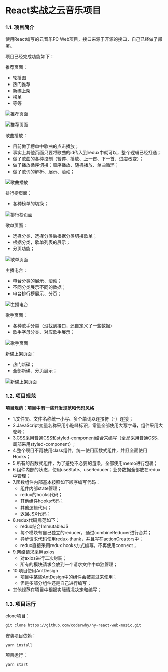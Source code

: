# React实战之云音乐项目



### 1.1. 项目简介

使用React编写的云音乐PC Web项目，接口来源于开源的接口，自己已经做了部署。

项目已经完成功能如下：

推荐页面：

* 轮播图
* 热门推荐
* 新碟上架
* 榜单
* 等等

![推荐页面](https://tva1.sinaimg.cn/large/007S8ZIlgy1ghv9kwh3cqj31ck0p37uj.jpg)

![推荐页面](https://tva1.sinaimg.cn/large/007S8ZIlgy1ghva5bx7bvj31d10p6thq.jpg)

歌曲播放：

* 目前做了榜单中歌曲的点击播放；
* 事实上其他页面只要将歌曲的id传入到redux中就可以，整个逻辑已经打通；
* 做了歌曲的各种控制（暂停、播放、上一首、下一首、进度改变）；
* 做了播放循序切换：顺序播放、随机播放、单曲循环；
* 做了歌词的解析、展示、滚动；

![歌曲播放](https://tva1.sinaimg.cn/large/007S8ZIlgy1ghv9pc3ki6j30ws0ahti8.jpg)

排行榜页面：

* 各种榜单的切换；

![排行榜页面](https://tva1.sinaimg.cn/large/007S8ZIlgy1ghv9qjg0m4j31d10p4ai3.jpg)

歌单页面：

* 选择分类、选择分类后根据分类切换歌单；
* 根据分类，歌单列表的展示；
* 分页功能；

![歌单页面](https://tva1.sinaimg.cn/large/007S8ZIlgy1ghv9rsp1stj31d10p44j2.jpg)

主播电台：

* 电台分类的展示、滚动；
* 不同分类展示不同的数据；
* 电台排行榜展示、分页；

![主播电台](https://tva1.sinaimg.cn/large/007S8ZIlgy1ghv9sxt3nqj31d10p4k4s.jpg)

歌手页面：

* 各种歌手分类（没找到接口，还自定义了一些数据）
* 歌手字母分类、对应歌手展示；

![歌手页面](https://tva1.sinaimg.cn/large/007S8ZIlgy1ghv9ts3h5dj31d10p4qfo.jpg)

新碟上架页面：

* 热门新碟；
* 全部新碟、分页展示；

![新碟上架页面](https://tva1.sinaimg.cn/large/007S8ZIlgy1ghv9uryexgj31d10p4aue.jpg)



### 1.2. 项目规范

**项目规范：项目中有一些开发规范和代码风格**

* 1.文件夹、文件名称统一小写、多个单词以连接符（-）连接；
* 2.JavaScript变量名称采用小驼峰标识，常量全部使用大写字母，组件采用大驼峰；
* 3.CSS采用普通CSS和styled-component结合来编写（全局采用普通CSS、局部采用styled-component）;
* 4.整个项目不再使用class组件，统一使用函数式组件，并且全面使用Hooks；
* 5.所有的函数式组件，为了避免不必要的渲染，全部使用memo进行包裹；
* 6.组件内部的状态，使用useState、useReducer；业务数据全部放在redux中管理；
* 7.函数组件内部基本按照如下顺序编写代码：
  * 组件内部state管理；
  * redux的hooks代码；
  * 其他组件hooks代码；
  * 其他逻辑代码；
  * 返回JSX代码；
* 8.redux代码规范如下：
  * redux结合ImmutableJS
  * 每个模块有自己独立的reducer，通过combineReducer进行合并；
  * 异步请求代码使用redux-thunk，并且写在actionCreators中；
  * redux直接采用redux hooks方式编写，不再使用connect；
* 9.网络请求采用axios
  * 对axios进行二次封装；
  * 所有的模块请求会放到一个请求文件中单独管理；
* 10.项目使用AntDesign
  * 项目中某些AntDesign中的组件会被拿过来使用；
  * 但是多部分组件还是自己进行编写；
* 其他规范在项目中根据实际情况决定和编写；



### 1.3. 项目运行

clone项目：

```
git clone https://github.com/coderwhy/hy-react-web-music.git
```

安装项目依赖：

```shell
yarn install
```

项目运行：

```shell
yarn start
```



